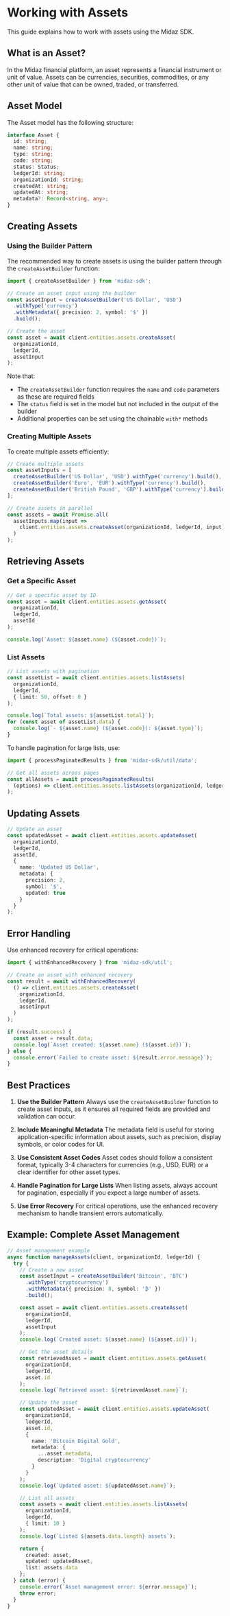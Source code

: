 # Working with Assets

This guide explains how to work with assets using the Midaz SDK.

## What is an Asset?

In the Midaz financial platform, an asset represents a financial instrument or unit of value. Assets can be currencies, securities, commodities, or any other unit of value that can be owned, traded, or transferred.

## Asset Model

The Asset model has the following structure:

```typescript
interface Asset {
  id: string;
  name: string;
  type: string;
  code: string;
  status: Status;
  ledgerId: string;
  organizationId: string;
  createdAt: string;
  updatedAt: string;
  metadata?: Record<string, any>;
}
```

## Creating Assets

### Using the Builder Pattern

The recommended way to create assets is using the builder pattern through the `createAssetBuilder` function:

```typescript
import { createAssetBuilder } from 'midaz-sdk';

// Create an asset input using the builder
const assetInput = createAssetBuilder('US Dollar', 'USD')
  .withType('currency')
  .withMetadata({ precision: 2, symbol: '$' })
  .build();

// Create the asset
const asset = await client.entities.assets.createAsset(
  organizationId,
  ledgerId,
  assetInput
);
```

Note that:
- The `createAssetBuilder` function requires the `name` and `code` parameters as these are required fields
- The `status` field is set in the model but not included in the output of the builder
- Additional properties can be set using the chainable `with*` methods

### Creating Multiple Assets

To create multiple assets efficiently:

```typescript
// Create multiple assets
const assetInputs = [
  createAssetBuilder('US Dollar', 'USD').withType('currency').build(),
  createAssetBuilder('Euro', 'EUR').withType('currency').build(),
  createAssetBuilder('British Pound', 'GBP').withType('currency').build()
];

// Create assets in parallel
const assets = await Promise.all(
  assetInputs.map(input => 
    client.entities.assets.createAsset(organizationId, ledgerId, input)
  )
);
```

## Retrieving Assets

### Get a Specific Asset

```typescript
// Get a specific asset by ID
const asset = await client.entities.assets.getAsset(
  organizationId,
  ledgerId,
  assetId
);

console.log(`Asset: ${asset.name} (${asset.code})`);
```

### List Assets

```typescript
// List assets with pagination
const assetList = await client.entities.assets.listAssets(
  organizationId,
  ledgerId,
  { limit: 50, offset: 0 }
);

console.log(`Total assets: ${assetList.total}`);
for (const asset of assetList.data) {
  console.log(`- ${asset.name} (${asset.code}): ${asset.type}`);
}
```

To handle pagination for large lists, use:

```typescript
import { processPaginatedResults } from 'midaz-sdk/util/data';

// Get all assets across pages
const allAssets = await processPaginatedResults(
  (options) => client.entities.assets.listAssets(organizationId, ledgerId, options)
);
```

## Updating Assets

```typescript
// Update an asset
const updatedAsset = await client.entities.assets.updateAsset(
  organizationId,
  ledgerId,
  assetId,
  {
    name: 'Updated US Dollar',
    metadata: {
      precision: 2,
      symbol: '$',
      updated: true
    }
  }
);
```

## Error Handling

Use enhanced recovery for critical operations:

```typescript
import { withEnhancedRecovery } from 'midaz-sdk/util';

// Create an asset with enhanced recovery
const result = await withEnhancedRecovery(
  () => client.entities.assets.createAsset(
    organizationId,
    ledgerId,
    assetInput
  )
);

if (result.success) {
  const asset = result.data;
  console.log(`Asset created: ${asset.name} (${asset.id})`);
} else {
  console.error(`Failed to create asset: ${result.error.message}`);
}
```

## Best Practices

1. **Use the Builder Pattern**
   Always use the `createAssetBuilder` function to create asset inputs, as it ensures all required fields are provided and validation can occur.

2. **Include Meaningful Metadata**
   The metadata field is useful for storing application-specific information about assets, such as precision, display symbols, or color codes for UI.

3. **Use Consistent Asset Codes**
   Asset codes should follow a consistent format, typically 3-4 characters for currencies (e.g., USD, EUR) or a clear identifier for other asset types.

4. **Handle Pagination for Large Lists**
   When listing assets, always account for pagination, especially if you expect a large number of assets.

5. **Use Error Recovery**
   For critical operations, use the enhanced recovery mechanism to handle transient errors automatically.

## Example: Complete Asset Management

```typescript
// Asset management example
async function manageAssets(client, organizationId, ledgerId) {
  try {
    // Create a new asset
    const assetInput = createAssetBuilder('Bitcoin', 'BTC')
      .withType('cryptocurrency')
      .withMetadata({ precision: 8, symbol: '₿' })
      .build();

    const asset = await client.entities.assets.createAsset(
      organizationId,
      ledgerId,
      assetInput
    );
    console.log(`Created asset: ${asset.name} (${asset.id})`);

    // Get the asset details
    const retrievedAsset = await client.entities.assets.getAsset(
      organizationId,
      ledgerId,
      asset.id
    );
    console.log(`Retrieved asset: ${retrievedAsset.name}`);

    // Update the asset
    const updatedAsset = await client.entities.assets.updateAsset(
      organizationId,
      ledgerId,
      asset.id,
      {
        name: 'Bitcoin Digital Gold',
        metadata: {
          ...asset.metadata,
          description: 'Digital cryptocurrency'
        }
      }
    );
    console.log(`Updated asset: ${updatedAsset.name}`);

    // List all assets
    const assets = await client.entities.assets.listAssets(
      organizationId,
      ledgerId,
      { limit: 10 }
    );
    console.log(`Listed ${assets.data.length} assets`);

    return {
      created: asset,
      updated: updatedAsset,
      list: assets.data
    };
  } catch (error) {
    console.error(`Asset management error: ${error.message}`);
    throw error;
  }
}
```

